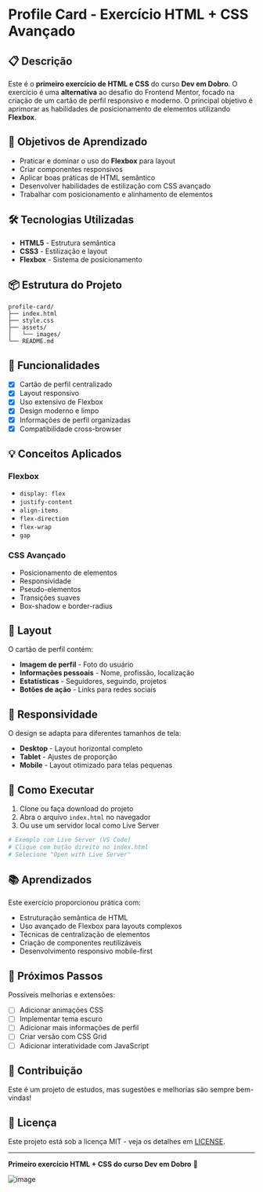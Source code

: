 # Profile Card - Exercício HTML + CSS Avançado

## 📋 Descrição

Este é o **primeiro exercício de HTML e CSS** do curso **Dev em Dobro**. O exercício é uma **alternativa** ao desafio do Frontend Mentor, focado na criação de um cartão de perfil responsivo e moderno. O principal objetivo é aprimorar as habilidades de posicionamento de elementos utilizando **Flexbox**.

## 🎯 Objetivos de Aprendizado

- Praticar e dominar o uso do **Flexbox** para layout
- Criar componentes responsivos
- Aplicar boas práticas de HTML semântico
- Desenvolver habilidades de estilização com CSS avançado
- Trabalhar com posicionamento e alinhamento de elementos

## 🛠️ Tecnologias Utilizadas

- **HTML5** - Estrutura semântica
- **CSS3** - Estilização e layout
- **Flexbox** - Sistema de posicionamento

## 📦 Estrutura do Projeto

```
profile-card/
├── index.html
├── style.css
├── assets/
│   └── images/
└── README.md
```

## 🚀 Funcionalidades

- [x] Cartão de perfil centralizado
- [x] Layout responsivo
- [x] Uso extensivo de Flexbox
- [x] Design moderno e limpo
- [x] Informações de perfil organizadas
- [x] Compatibilidade cross-browser

## 💡 Conceitos Aplicados

### Flexbox
- `display: flex`
- `justify-content`
- `align-items`
- `flex-direction`
- `flex-wrap`
- `gap`

### CSS Avançado
- Posicionamento de elementos
- Responsividade
- Pseudo-elementos
- Transições suaves
- Box-shadow e border-radius

## 🎨 Layout

O cartão de perfil contém:
- **Imagem de perfil** - Foto do usuário
- **Informações pessoais** - Nome, profissão, localização
- **Estatísticas** - Seguidores, seguindo, projetos
- **Botões de ação** - Links para redes sociais

## 📱 Responsividade

O design se adapta para diferentes tamanhos de tela:
- **Desktop** - Layout horizontal completo
- **Tablet** - Ajustes de proporção
- **Mobile** - Layout otimizado para telas pequenas

## 🔧 Como Executar

1. Clone ou faça download do projeto
2. Abra o arquivo `index.html` no navegador
3. Ou use um servidor local como Live Server

```bash
# Exemplo com Live Server (VS Code)
# Clique com botão direito no index.html
# Selecione "Open with Live Server"
```

## 📚 Aprendizados

Este exercício proporcionou prática com:
- Estruturação semântica de HTML
- Uso avançado de Flexbox para layouts complexos
- Técnicas de centralização de elementos
- Criação de componentes reutilizáveis
- Desenvolvimento responsivo mobile-first

## 🌟 Próximos Passos

Possíveis melhorias e extensões:
- [ ] Adicionar animações CSS
- [ ] Implementar tema escuro
- [ ] Adicionar mais informações de perfil
- [ ] Criar versão com CSS Grid
- [ ] Adicionar interatividade com JavaScript

## 🤝 Contribuição

Este é um projeto de estudos, mas sugestões e melhorias são sempre bem-vindas!

## 📄 Licença

Este projeto está sob a licença MIT - veja os detalhes em [LICENSE](LICENSE).

---

**Primeiro exercício HTML + CSS do curso Dev em Dobro** 🚀

![image](https://github.com/user-attachments/assets/ee11da10-c8d1-425c-99b4-cb230f512192)
